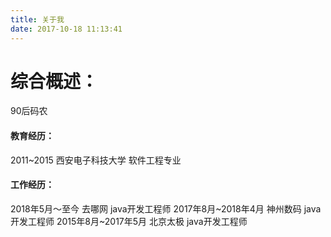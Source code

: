 ```yaml
---
title: 关于我
date: 2017-10-18 11:13:41
---
```


<h1>综合概述：</h1>

90后码农

<h4>教育经历：</h4>

2011~2015 西安电子科技大学 软件工程专业

<h4>工作经历：</h4>

2018年5月～至今 去哪网 java开发工程师
2017年8月~2018年4月 神州数码 java开发工程师
2015年8月~2017年5月 北京太极 java开发工程师